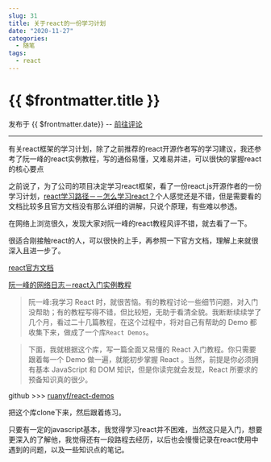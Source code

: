 ```yaml
---
slug: 31
title: 关于react的一份学习计划
date: "2020-11-27"
categories: 
  - 随笔
tags: 
  - react
---
```



# {{ $frontmatter.title }}

发布于 {{ $frontmatter.date}} -- [前往评论](https://zishu.me)

---




有关react框架的学习计划，除了之前推荐的react开源作者写的学习建议，我还参考了阮一峰的react实例教程，写的通俗易懂，又难易并进，可以很快的掌握react的核心要点



之前说了，为了公司的项目决定学习react框架，看了一份react.js开源作者的一份学习计划，[react学习路径－－怎么学习react？](../20201119-react-learning-path)个人感觉还是不错，但是需要看的文档比较多且官方文档没有那么详细的讲解，只说个原理，有些难以参透。

在网络上浏览很久，发现大家对阮一峰的react教程风评不错，就去看了一下。

很适合刚接触react的人，可以很快的上手，再参照一下官方文档，理解上来就很深入且进一步了。

[react官方文档](https://react.docschina.org/docs/getting-started.html)

[阮一峰的网络日志－react入门实例教程](http://www.ruanyifeng.com/blog/2015/03/react.html)

>阮一峰:我学习 React 时，就很苦恼。有的教程讨论一些细节问题，对入门没帮助；有的教程写得不错，但比较短，无助于看清全貌。我断断续续学了几个月，看过二十几篇教程，在这个过程中，将对自己有帮助的 Demo 都收集下来，做成了一个库`React Demos`。

>下面，我就根据这个库，写一篇全面又易懂的 React 入门教程。你只需要跟着每一个 Demo 做一遍，就能初步掌握 React 。当然，前提是你必须拥有基本 JavaScript 和 DOM 知识，但是你读完就会发现，React 所要求的预备知识真的很少。

github >>> [ruanyf/react-demos](https://github.com/ruanyf/react-demos)

把这个库clone下来，然后跟着练习。

只要有一定的javascript基本，我觉得学习react并不困难，当然这只是入门，想要更深入的了解他，我觉得还有一段路程去经历，以后也会慢慢记录在react使用中遇到的问题，以及一些知识点的笔记。
